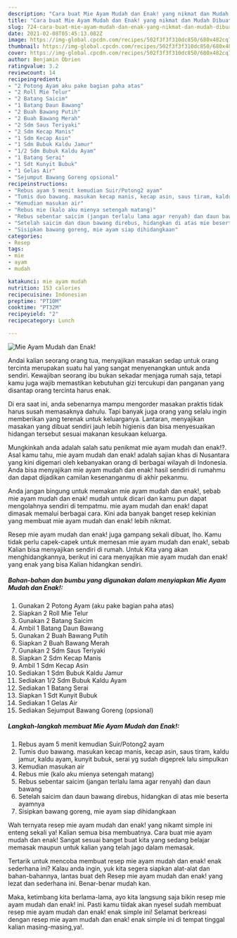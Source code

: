 ```yaml
---
description: "Cara buat Mie Ayam Mudah dan Enak! yang nikmat dan Mudah Dibuat"
title: "Cara buat Mie Ayam Mudah dan Enak! yang nikmat dan Mudah Dibuat"
slug: 724-cara-buat-mie-ayam-mudah-dan-enak-yang-nikmat-dan-mudah-dibuat
date: 2021-02-08T05:45:13.082Z
image: https://img-global.cpcdn.com/recipes/502f3f3f310dc850/680x482cq70/mie-ayam-mudah-dan-enak-foto-resep-utama.jpg
thumbnail: https://img-global.cpcdn.com/recipes/502f3f3f310dc850/680x482cq70/mie-ayam-mudah-dan-enak-foto-resep-utama.jpg
cover: https://img-global.cpcdn.com/recipes/502f3f3f310dc850/680x482cq70/mie-ayam-mudah-dan-enak-foto-resep-utama.jpg
author: Benjamin Obrien
ratingvalue: 3.2
reviewcount: 14
recipeingredient:
- "2 Potong Ayam aku pake bagian paha atas"
- "2 Roll Mie Telur"
- "2 Batang Saicim"
- "1 Batang Daun Bawang"
- "2 Buah Bawang Putih"
- "2 Buah Bawang Merah"
- "2 Sdm Saus Teriyaki"
- "2 Sdm Kecap Manis"
- "1 Sdm Kecap Asin"
- "1 Sdm Bubuk Kaldu Jamur"
- "1/2 Sdm Bubuk Kaldu Ayam"
- "1 Batang Serai"
- "1 Sdt Kunyit Bubuk"
- "1 Gelas Air"
- "Sejumput Bawang Goreng opsional"
recipeinstructions:
- "Rebus ayam 5 menit kemudian Suir/Potong2 ayam"
- "Tumis duo bawang. masukan kecap manis, kecap asin, saus tiram, kaldu jamur, kaldu ayam, kunyit bubuk, serai yg sudah digeprek lalu simpulkan"
- "Kemudian masukan air"
- "Rebus mie (kalo aku mienya setengah matang)"
- "Rebus sebentar saicim (jangan terlalu lama agar renyah) dan daun bawang"
- "Setelah saicim dan daun bawang direbus, hidangkan di atas mie beserta ayamnya"
- "Sisipkan bawang goreng, mie ayam siap dihidangkaan"
categories:
- Resep
tags:
- mie
- ayam
- mudah

katakunci: mie ayam mudah 
nutrition: 153 calories
recipecuisine: Indonesian
preptime: "PT10M"
cooktime: "PT32M"
recipeyield: "2"
recipecategory: Lunch

---
```



![Mie Ayam Mudah dan Enak!](https://img-global.cpcdn.com/recipes/502f3f3f310dc850/680x482cq70/mie-ayam-mudah-dan-enak-foto-resep-utama.jpg)

Andai kalian seorang orang tua, menyajikan masakan sedap untuk orang tercinta merupakan suatu hal yang sangat menyenangkan untuk anda sendiri. Kewajiban seorang ibu bukan sekadar menjaga rumah saja, tetapi kamu juga wajib memastikan kebutuhan gizi tercukupi dan panganan yang disantap orang tercinta harus enak.

Di era  saat ini, anda sebenarnya mampu mengorder masakan praktis tidak harus susah memasaknya dahulu. Tapi banyak juga orang yang selalu ingin memberikan yang terenak untuk keluarganya. Lantaran, menyajikan masakan yang dibuat sendiri jauh lebih higienis dan bisa menyesuaikan hidangan tersebut sesuai makanan kesukaan keluarga. 



Mungkinkah anda adalah salah satu penikmat mie ayam mudah dan enak!?. Asal kamu tahu, mie ayam mudah dan enak! adalah sajian khas di Nusantara yang kini digemari oleh kebanyakan orang di berbagai wilayah di Indonesia. Anda bisa menyajikan mie ayam mudah dan enak! hasil sendiri di rumahmu dan dapat dijadikan camilan kesenanganmu di akhir pekanmu.

Anda jangan bingung untuk memakan mie ayam mudah dan enak!, sebab mie ayam mudah dan enak! mudah untuk dicari dan kamu pun dapat mengolahnya sendiri di tempatmu. mie ayam mudah dan enak! dapat dimasak memalui berbagai cara. Kini ada banyak banget resep kekinian yang membuat mie ayam mudah dan enak! lebih nikmat.

Resep mie ayam mudah dan enak! juga gampang sekali dibuat, lho. Kamu tidak perlu capek-capek untuk memesan mie ayam mudah dan enak!, sebab Kalian bisa menyajikan sendiri di rumah. Untuk Kita yang akan menghidangkannya, berikut ini cara menyajikan mie ayam mudah dan enak! yang enak yang bisa Kalian hidangkan sendiri.

<!--inarticleads1-->

##### Bahan-bahan dan bumbu yang digunakan dalam menyiapkan Mie Ayam Mudah dan Enak!:

1. Gunakan 2 Potong Ayam (aku pake bagian paha atas)
1. Siapkan 2 Roll Mie Telur
1. Gunakan 2 Batang Saicim
1. Ambil 1 Batang Daun Bawang
1. Gunakan 2 Buah Bawang Putih
1. Siapkan 2 Buah Bawang Merah
1. Gunakan 2 Sdm Saus Teriyaki
1. Siapkan 2 Sdm Kecap Manis
1. Ambil 1 Sdm Kecap Asin
1. Sediakan 1 Sdm Bubuk Kaldu Jamur
1. Sediakan 1/2 Sdm Bubuk Kaldu Ayam
1. Sediakan 1 Batang Serai
1. Siapkan 1 Sdt Kunyit Bubuk
1. Sediakan 1 Gelas Air
1. Sediakan Sejumput Bawang Goreng (opsional)




<!--inarticleads2-->

##### Langkah-langkah membuat Mie Ayam Mudah dan Enak!:

1. Rebus ayam 5 menit kemudian Suir/Potong2 ayam
1. Tumis duo bawang. masukan kecap manis, kecap asin, saus tiram, kaldu jamur, kaldu ayam, kunyit bubuk, serai yg sudah digeprek lalu simpulkan
1. Kemudian masukan air
1. Rebus mie (kalo aku mienya setengah matang)
1. Rebus sebentar saicim (jangan terlalu lama agar renyah) dan daun bawang
1. Setelah saicim dan daun bawang direbus, hidangkan di atas mie beserta ayamnya
1. Sisipkan bawang goreng, mie ayam siap dihidangkaan




Wah ternyata resep mie ayam mudah dan enak! yang nikamt simple ini enteng sekali ya! Kalian semua bisa membuatnya. Cara buat mie ayam mudah dan enak! Sangat sesuai banget buat kita yang sedang belajar memasak maupun untuk kalian yang telah jago dalam memasak.

Tertarik untuk mencoba membuat resep mie ayam mudah dan enak! enak sederhana ini? Kalau anda ingin, yuk kita segera siapkan alat-alat dan bahan-bahannya, lantas buat deh Resep mie ayam mudah dan enak! yang lezat dan sederhana ini. Benar-benar mudah kan. 

Maka, ketimbang kita berlama-lama, ayo kita langsung saja bikin resep mie ayam mudah dan enak! ini. Pasti kamu tiidak akan nyesel sudah membuat resep mie ayam mudah dan enak! enak simple ini! Selamat berkreasi dengan resep mie ayam mudah dan enak! enak simple ini di tempat tinggal kalian masing-masing,ya!.

